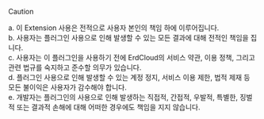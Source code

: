 


> [!CAUTION]
> a. 이 Extension 사용은 전적으로 사용자 본인의 책임 하에 이루어집니다.  
> b. 사용자는 플러그인 사용으로 인해 발생할 수 있는 모든 결과에 대해 전적인 책임을 집니다.  
> c. 사용자는 이 플러그인을 사용하기 전에 ErdCloud의 서비스 약관, 이용 정책, 그리고 관련 법규를 숙지하고 준수할 의무가 있습니다.  
> d. 플러그인 사용으로 인해 발생할 수 있는 계정 정지, 서비스 이용 제한, 법적 제재 등 모든 불이익은 사용자가 감수해야 합니다.  
> e. 개발자는 플러그인의 사용으로 인해 발생하는 직접적, 간접적, 우발적, 특별한, 징벌적 또는 결과적 손해에 대해 어떠한 경우에도 책임을 지지 않습니다.  
